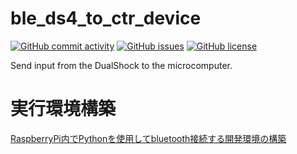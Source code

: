 # ble_ds4_to_ctr_device

[![GitHub commit activity](https://img.shields.io/github/commit-activity/m/koiusa/ble_ds4_to_ctr_device)](https://github.com/koiusa/ble_ds4_to_ctr_device/graphs/commit-activity)
[![GitHub issues](https://img.shields.io/github/issues/koiusa/ble_ds4_to_ctr_device)](https://github.com/koiusa/ble_ds4_to_ctr_device/issues)
[![GitHub license](https://img.shields.io/github/license/koiusa/ble_ds4_to_ctr_device)](https://github.com/koiusa/ble_ds4_to_ctr_device/blob/main/LICENSE)

Send input from the DualShock to the microcomputer.

# 実行環境構築
[RaspberryPi内でPythonを使用してbluetooth接続する開発環境の構築](https://github.com/koiusa/DeviceWithRaspberryPi/blob/main/bluetooth/setup.md "bluetooth")
